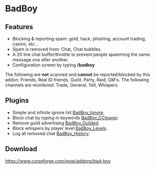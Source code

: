 # BadBoy

## Features
* Blocking & reporting spam: gold, hack, phishing, account trading, casino, etc...
* Spam is removed from: Chat, Chat bubbles.
* A 20 line chat buffer/throttle to prevent people spamming the same message one after another.
* Configuration screen by typing **/badboy**

The following are **not** scanned and **cannot** be reported/blocked by this addon: Friends, Real ID friends, Guild, Party, Raid, GM's.
The following channels are monitored: Trade, General, Yell, Whispers.

## Plugins

* Simple and infinite ignore list [BadBoy_Ignore](https://www.curseforge.com/wow/addons/badboy_ignore).
* Block chat by typing in keywords [BadBoy_CCleaner](https://www.curseforge.com/wow/addons/badboy_ccleaner).
* Remove guild advertising [BadBoy_Guilded](https://www.curseforge.com/wow/addons/badboy_guilded).
* Block whispers by player level [BadBoy_Levels](https://www.curseforge.com/wow/addons/badboy_levels).
* Log all removed chat [BadBoy_History](https://www.curseforge.com/wow/addons/badboy_history).

## Download
https://www.curseforge.com/wow/addons/bad-boy